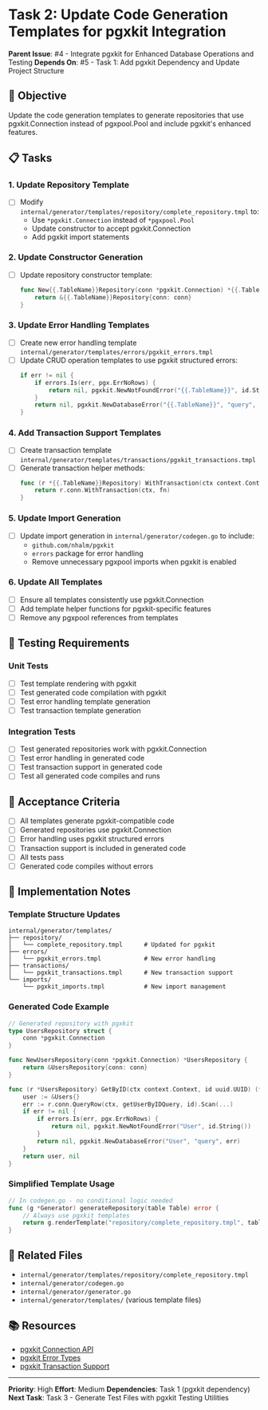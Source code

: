 # Task 2: Update Code Generation Templates for pgxkit Integration

**Parent Issue**: #4 - Integrate pgxkit for Enhanced Database Operations and Testing
**Depends On**: #5 - Task 1: Add pgxkit Dependency and Update Project Structure

## 🎯 Objective

Update the code generation templates to generate repositories that use pgxkit.Connection instead of pgxpool.Pool and include pgxkit's enhanced features.

## 📋 Tasks

### 1. Update Repository Template
- [ ] Modify `internal/generator/templates/repository/complete_repository.tmpl` to:
  - Use `*pgxkit.Connection` instead of `*pgxpool.Pool`
  - Update constructor to accept pgxkit.Connection
  - Add pgxkit import statements

### 2. Update Constructor Generation
- [ ] Update repository constructor template:
  ```go
  func New{{.TableName}}Repository(conn *pgxkit.Connection) *{{.TableName}}Repository {
      return &{{.TableName}}Repository{conn: conn}
  }
  ```

### 3. Update Error Handling Templates
- [ ] Create new error handling template `internal/generator/templates/errors/pgxkit_errors.tmpl`
- [ ] Update CRUD operation templates to use pgxkit structured errors:
  ```go
  if err != nil {
      if errors.Is(err, pgx.ErrNoRows) {
          return nil, pgxkit.NewNotFoundError("{{.TableName}}", id.String())
      }
      return nil, pgxkit.NewDatabaseError("{{.TableName}}", "query", err)
  }
  ```

### 4. Add Transaction Support Templates
- [ ] Create transaction template `internal/generator/templates/transactions/pgxkit_transactions.tmpl`
- [ ] Generate transaction helper methods:
  ```go
  func (r *{{.TableName}}Repository) WithTransaction(ctx context.Context, fn func(context.Context, *pgxkit.Connection) error) error {
      return r.conn.WithTransaction(ctx, fn)
  }
  ```

### 5. Update Import Generation
- [ ] Update import generation in `internal/generator/codegen.go` to include:
  - `github.com/nhalm/pgxkit`
  - `errors` package for error handling
  - Remove unnecessary pgxpool imports when pgxkit is enabled

### 6. Update All Templates
- [ ] Ensure all templates consistently use pgxkit.Connection
- [ ] Add template helper functions for pgxkit-specific features
- [ ] Remove any pgxpool references from templates

## 🧪 Testing Requirements

### Unit Tests
- [ ] Test template rendering with pgxkit
- [ ] Test generated code compilation with pgxkit
- [ ] Test error handling template generation
- [ ] Test transaction template generation

### Integration Tests
- [ ] Test generated repositories work with pgxkit.Connection
- [ ] Test error handling in generated code
- [ ] Test transaction support in generated code
- [ ] Test all generated code compiles and runs

## 📝 Acceptance Criteria

- [ ] All templates generate pgxkit-compatible code
- [ ] Generated repositories use pgxkit.Connection
- [ ] Error handling uses pgxkit structured errors
- [ ] Transaction support is included in generated code
- [ ] All tests pass
- [ ] Generated code compiles without errors

## 🔧 Implementation Notes

### Template Structure Updates
```
internal/generator/templates/
├── repository/
│   └── complete_repository.tmpl      # Updated for pgxkit
├── errors/
│   └── pgxkit_errors.tmpl            # New error handling
├── transactions/
│   └── pgxkit_transactions.tmpl      # New transaction support
└── imports/
    └── pgxkit_imports.tmpl           # New import management
```

### Generated Code Example
```go
// Generated repository with pgxkit
type UsersRepository struct {
    conn *pgxkit.Connection
}

func NewUsersRepository(conn *pgxkit.Connection) *UsersRepository {
    return &UsersRepository{conn: conn}
}

func (r *UsersRepository) GetByID(ctx context.Context, id uuid.UUID) (*Users, error) {
    user := &Users{}
    err := r.conn.QueryRow(ctx, getUserByIDQuery, id).Scan(...)
    if err != nil {
        if errors.Is(err, pgx.ErrNoRows) {
            return nil, pgxkit.NewNotFoundError("User", id.String())
        }
        return nil, pgxkit.NewDatabaseError("User", "query", err)
    }
    return user, nil
}
```

### Simplified Template Usage
```go
// In codegen.go - no conditional logic needed
func (g *Generator) generateRepository(table Table) error {
    // Always use pgxkit templates
    return g.renderTemplate("repository/complete_repository.tmpl", table)
}
```

## 🔗 Related Files

- `internal/generator/templates/repository/complete_repository.tmpl`
- `internal/generator/codegen.go`
- `internal/generator/generator.go`
- `internal/generator/templates/` (various template files)

## 📚 Resources

- [pgxkit Connection API](https://github.com/nhalm/pgxkit/blob/main/connection.go)
- [pgxkit Error Types](https://github.com/nhalm/pgxkit/blob/main/errors.go)
- [pgxkit Transaction Support](https://github.com/nhalm/pgxkit/blob/main/examples.md#transaction-support)

---

**Priority**: High
**Effort**: Medium
**Dependencies**: Task 1 (pgxkit dependency)
**Next Task**: Task 3 - Generate Test Files with pgxkit Testing Utilities 